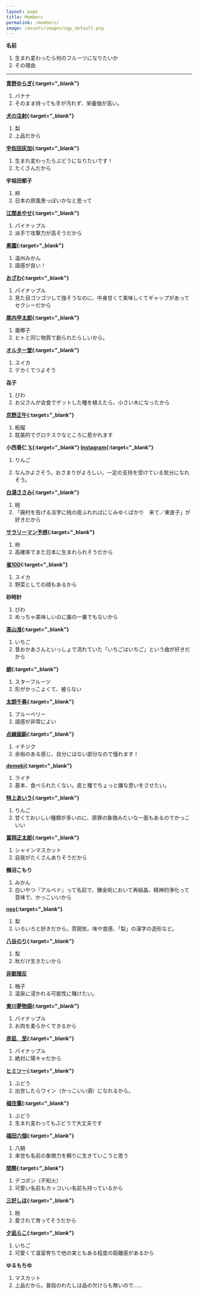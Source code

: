 ```yaml
---
layout: page
title: Members
permalink: /members/
image: /assets/images/ogp_default.png
---
```


**名前**

1. 生まれ変わったら何のフルーツになりたいか
2. その理由

<script src="https://cdn.jsdelivr.net/npm/chart.js"></script>
<script src="{{site.baseurl}}/assets/js/color-modes.js"></script>

<canvas id="fruitChart" class="fruitChart" width="400" height="200"></canvas>

<script>
    const lightThemeColors = {
        backgroundColor: '',
        borderColor: '',
        gridColor: '#96968C',
        color: '#140d00',
    };

    const darkThemeColors = {
        backgroundColor: '',
        borderColor: '',
        gridColor: '#96968C',
        textColor: '#f5e8d5',
    };

    const getStoredTheme = () => localStorage.getItem("theme");

    function getThemeColors() {
        const storedTheme = getStoredTheme();
        if (storedTheme && storedTheme !== "auto") {
            return storedTheme === 'dark' ? darkThemeColors : lightThemeColors;;
        }

        const isDarkTheme =  window.matchMedia("(prefers-color-scheme: dark)").matches
            ? "dark"
            : "light";

        return isDarkTheme ? darkThemeColors : lightThemeColors;
    }

    const themeColors = getThemeColors();

    const data = {
        labels: ['いちご', 'いちじく', '柿', '柘榴', 'スイカ', 'スターフルーツ', 'デコポン', '梨', 'パイナップル', 'はっさく', 'バナナ', 'びわ', 'ぶどう', 'ブルーベリー', 'みかん', '柚子', '桃', 'ライチ', 'りんご'].map((v)=>v.split("")),
        datasets: [{
            data: [2, 1, 2, 1, 2, 1, 1, 3, 4, 1, 1, 2, 5, 1, 2, 1, 2, 1, 2],
            backgroundColor: themeColors.backgroundColor,
            borderColor: themeColors.borderColor,
            borderWidth: 1
        }]
    };

    const config = {
        type: 'bar',
        data: data,
        options: {
            scales: {
                y: {
                    beginAtZero: true,
                    grid: {
                        color: themeColors.gridColor,
                    },
                    ticks: {
                        max: 3,
                        min: 0,
                        stepSize: 1,
                        color: themeColors.textColor,
                    },
                },
                x: {
                    grid: {
                        color: themeColors.gridColor,
                    },
                    ticks: {
                        color: themeColors.textColor,
                    }
                },
            },
            plugins: {
                legend: {
                    display: false
                    },
            },
        }
    };

    const myChart = new Chart(
        document.getElementById('fruitChart'),
        config
    );
</script>

---

**[青野ゆらぎ](https://x.com/aonoyuragi){:target="_blank"}**

1. バナナ
2. そのまま持っても手が汚れず、栄養価が高い。

**[犬の注射](https://x.com/kanetomo_seihyo){:target="_blank"}**

1. 梨
2. 上品だから

**[宇佐田灰加](https://twitter.com/_duckengineer){:target="_blank"}**

1. 生まれ変わったらぶどうになりたいです！
2. たくさんだから

**宇祖田都子**

1. 柿
2. 日本の原風景っぽいかなと思って

**[江間あやせ](https://x.com/emma_sama_sama){:target="_blank"}**

1. パイナップル
2. 派手で攻撃力が高そうだから

**[奥園](https://x.com/okuzono___){:target="_blank"}**

1. 温州みかん
2. 語感が良い！

**[おざわ](https://www.instagram.com/gay.tanka/){:target="_blank"}**

1. パイナップル
2. 見た目ゴツゴツして強そうなのに、中身甘くて美味しくてギャップがあってセクシーだから

**[尾内甲太郎](https://goki.her.jp/){:target="_blank"}**

1. 棗椰子
2. ヒトと同じ物質で創られたらしいから。

**[オルター堂](https://x.com/_reijio){:target="_blank"}**

1. スイカ
2. デカくてつよそう

**㐂子**

1. びわ
2. お父さんが会食でゲットした種を植えたら、小さい木になったから

**[京野正午](https://x.com/kyono_shogo){:target="_blank"}**

1. 柘榴
2. 耽美的でグロテスクなところに惹かれます

**小西善仁 [𝕏](https://x.com/ol_bp42){:target="_blank"} [Instagram](https://www.instagram.com/ponkoni/){:target="_blank"}**

1. りんご

2. なんかよさそう。おさまりがよろしい。一定の支持を受けている気分になれそう。

**[白湯ささみ](https://x.com/sayu_73){:target="_blank"}**

1. 桃
2. 「廃村を告げる活字に桃の皮ふれればにじみゆくばかり　来て／東直子」が好きだから

**[サラリーマン予想](https://x.com/4sigong){:target="_blank"}**

1. 柿
2. 高確率でまた日本に生まれられそうだから

**[雀100](https://x.com/suzumedancing){:target="_blank"}**

1. スイカ
2. 野菜としての顔もあるから

**砂時計**

1. びわ
2. めっちゃ美味しいのに誰の一番でもないから

**[髙山准](https://x.com/m99ejxj){:target="_blank"}**

1. いちご
2. 昔おかあさんといっしょで流れていた「いちごはいちご」という曲が好きだから

**[蛸](https://x.com/tuna_kue27){:target="_blank"}**

1. スターフルーツ
2. 形がかっこよくて、被らない

**[太朗千尋](https://x.com/Tarou_Chihiro){:target="_blank"}**

1. ブルーベリー
2. 語感が非常によい

**[点線画鋲](https://x.com/gabyo_p){:target="_blank"}**

1. イチジク
2. 余裕のある感じ、自分にはない部分なので憧れます！

**[domeki](https://x.com/d0030m){:target="_blank"}**

1. ライチ
2. 基本、食べられたくない。皮と種でちょっと嫌な思いをさせたい。

**[特上あいう](https://x.com/SF_nek0){:target="_blank"}**

1. りんご
2. 甘くておいしい種類が多いのに、原罪の象徴みたいな一面もあるのでかっこいい

**[冨岡正太郎](https://twitter.com/left_ov){:target="_blank"}**

1. シャインマスカット
2. 自我がたくさんありそうだから

**鵺沼こもり**

1. みかん
2. 白いやつ『アルベド』って名前で、錬金術において再結晶、精神的浄化って意味で、かっこいいから

**[nes](https://x.com/nes_mochir){:target="_blank"}**

1. 梨
2. いろいろと好きだから。雰囲気、味や食感、「梨」の漢字の造形など。

**[八谷のり](https://x.com/noriko_kenkou){:target="_blank"}**

1. 梨
2. 秋だけ生きたいから

**[非鋭理反](https://x.com/hyellypan)**

1. 柚子
2. 温泉に浸かれる可能性に賭けたい。

**[東川夢物語](https://x.com/m_p_d_w){:target="_blank"}**

1. パイナップル
2. お肉を柔らかくできるから

**[彦凪　至](https://x.com/hiko6240){:target="_blank"}**

1. パイナップル
2. 絶対に陽キャだから

**[ヒミツー](https://x.com/secret_of_himi2){:target="_blank"}**

1. ぶどう
2. 出世したらワイン（かっこいい酒）になれるから。

**[福住電](https://x.com/fukuzumiden){:target="_blank"}**

1. ぶどう
2. 生まれ変わってもぶどうで大丈夫です

**[福田六個](https://note.com/kuku1899){:target="_blank"}**

1. 八朔
2. 来世も名前の象徴力を頼りに生きていこうと思う

**[間際](https://x.com/magiwa_hako){:target="_blank"}**

1. デコポン（不知火）
2. 可愛い名前もカッコいい名前も持っているから

**[三好しほ](https://x.com/myss_025){:target="_blank"}**

1. 桃
2. 愛されて育ってそうだから

**[夕凪らこ](https://x.com/yunagi0ra){:target="_blank"}**

1. いちご
2. 可愛くて温室育ちで他の実ともある程度の距離感があるから

**ゆるもちゆ**

1. マスカット
2. 上品だから。普段のわたしは品の欠けらも無いので……
